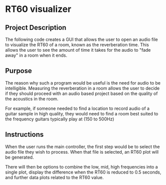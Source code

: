 # RT60 visualizer
## Project Description
The following code creates a GUI that 
allows the user to open an audio file to
visualize the RT60 of a room, known as the reverberation time.
This allows the user to see the amount of time it takes for the audio to "fade away" in a room when it ends.

## Purpose
The reason why such a program would be useful is the need for audio to be intelligible.
Measuring the reverberation in a room allows the user to decide if they should proceed with an audio based project based on
the quality of the acoustics in the room.

For example, if someone needed to find a location to record
audio of a guitar sample in high quality, they would need to find
a room best suited to the frequency guitars typically play at (150 to 500Hz)

## Instructions
When the user runs the main controller, the first step would be to 
select the audio file they wish to process. When that file is selected, an RT60 plot will be generated.

There will then be options to combine the low, mid, high frequencies into a single plot,
display the difference when the RT60 is reduced to 0.5 seconds, and 
further data plots related to the RT60 value.